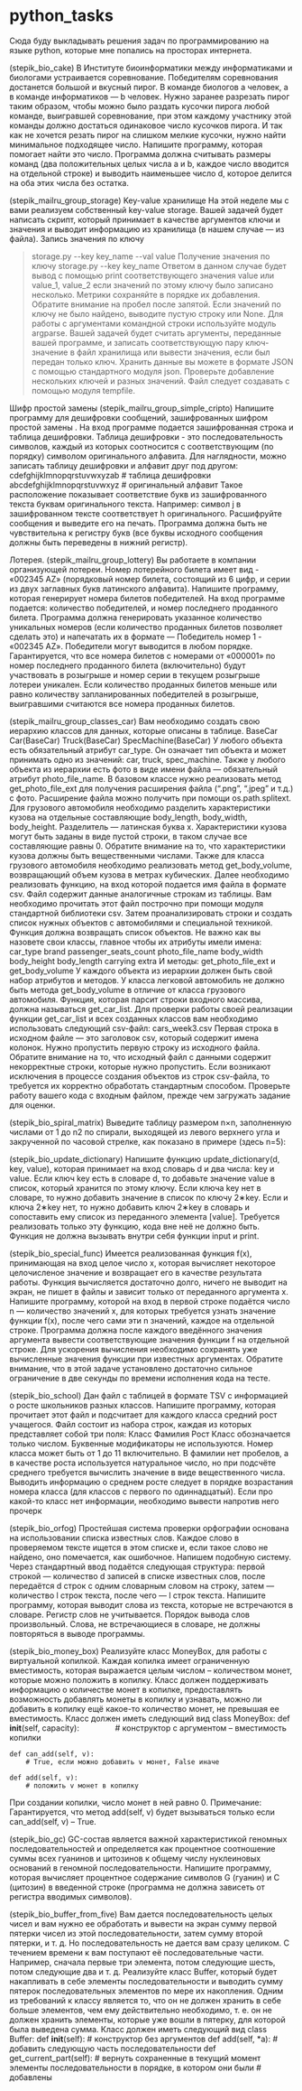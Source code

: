 # python_tasks
Сюда буду выкладывать решения задач по программированию на языке python, которые мне попались на просторах интернета.

(stepik_bio_cake)
В Институте биоинформатики между информатиками и биологами устраивается соревнование. Победителям соревнования достанется большой и вкусный пирог. В команде биологов a человек, а в команде информатиков — b человек.
Нужно заранее разрезать пирог таким образом, чтобы можно было раздать кусочки пирога любой команде, выигравшей соревнование, при этом каждому участнику этой команды должно достаться одинаковое число кусочков пирога. И так как не хочется резать пирог на слишком мелкие кусочки, нужно найти минимальное подходящее число.
Напишите программу, которая помогает найти это число.
Программа должна считывать размеры команд (два положительных целых числа a и b, каждое число вводится на отдельной строке) и выводить наименьшее число d, которое делится на оба этих числа без остатка.

(stepik_mailru_group_storage)
Key-value хранилище
На этой неделе мы с вами реализуем собственный key-value storage. Вашей задачей будет написать скрипт, который принимает в качестве аргументов ключи и значения и выводит информацию из хранилища (в нашем случае — из файла).
Запись значения по ключу
> storage.py --key key_name --val value
Получение значения по ключу
> storage.py --key key_name
Ответом в данном случае будет вывод с помощью print соответствующего значения
> value
или
> value_1, value_2
если значений по этому ключу было записано несколько. Метрики сохраняйте в порядке их добавления. Обратите внимание на пробел после запятой.
Если значений по ключу не было найдено, выводите пустую строку или None.
Для работы с аргументами командной строки используйте модуль argparse. Вашей задачей будет считать аргументы, переданные вашей программе, и записать соответствующую пару ключ-значение в файл хранилища или вывести значения, если был передан только ключ. Хранить данные вы можете в формате JSON с помощью стандартного модуля json. Проверьте добавление нескольких ключей и разных значений.
Файл следует создавать с помощью модуля tempfile.

Шифр простой замены (stepik_mailru_group_simple_cripto)
Напишите программу для дешифровки сообщений, зашифрованных шифром простой замены . На вход программе подается зашифрованная строка и таблица дешифровки.
Таблица дешифровки - это последовательность символов, каждый из которых соотносится с соответствующим (по порядку) символом оригинального алфавита. Для наглядности, можно записать таблицу дешифровки и алфавит друг под другом:
cdefghijklmnopqrstuvwxyzab  # таблица дешифровки
abcdefghijklmnopqrstuvwxyz  # оригинальный алфавит
Такое расположение показывает соответствие букв из зашифрованного текста буквам оригинального текста. Например: символ j в зашифрованном тексте соответствует h оригинального.
Расшифруйте сообщения и выведите его на печать. Программа должна быть не чувствительна к регистру букв (все буквы исходного сообщения должны быть переведены в нижний регистр).

Лотерея. (stepik_mailru_group_lottery)
Вы работаете в компании организующей лотереи. Номер лотерейного билета имеет вид - «002345 AZ» (порядковый номер билета, состоящий из 6 цифр, и серии из двух заглавных букв латинского алфавита).
Напишите программу, которая генерирует номера билетов победителей. На вход программе подается: количество победителей, и номер последнего проданного билета.  Программа должна генерировать указанное количество уникальных номеров (если количество проданных билетов позволяет сделать это) и напечатать их в формате — Победитель номер 1 - «002345 AZ». Победители могут выводится в любом порядке.
Гарантируется, что все номера билетов с номерами от «000001» по номер  последнего проданного билета (включительно) будут участвовать в розыгрыше и номер серии в текущем розыгрыше лотереи уникален. Если количество проданных билетов меньше или равно количеству запланированных победителей в розыгрыше, выигравшими считаются все номера проданных билетов.


(stepik_mailru_group_classes_car)
Вам необходимо создать свою иерархию классов для данных, которые описаны в таблице.
BaseCar
Car(BaseCar)
Truck(BaseCar)
SpecMachine(BaseCar)
У любого объекта есть обязательный атрибут car_type. Он означает тип объекта и может принимать одно из значений: car, truck, spec_machine.
Также у любого объекта из иерархии есть фото в виде имени файла — обязательный атрибут photo_file_name.
В базовом классе нужно реализовать метод get_photo_file_ext для получения расширения файла (“.png”, “.jpeg” и т.д.) с фото. Расширение файла можно получить при помощи os.path.splitext.
Для грузового автомобиля необходимо разделить характеристики кузова на отдельные составляющие body_length, body_width, body_height. Разделитель — латинская буква x. Характеристики кузова могут быть заданы в виде пустой строки, в таком случае все составляющие равны 0. Обратите внимание на то, что характеристики кузова должны быть вещественными числами.
Также для класса грузового автомобиля необходимо реализовать метод get_body_volume, возвращающий объем кузова в метрах кубических.
Далее необходимо реализовать функцию, на вход которой подается имя файла в формате csv. Файл содержит данные аналогичные строкам из таблицы. Вам необходимо прочитать этот файл построчно при помощи модуля стандартной библиотеки csv. Затем проанализировать строки и создать список нужных объектов с автомобилями и специальной техникой. Функция должна возвращать список объектов.
Не важно как вы назовете свои классы, главное чтобы их атрибуты имели имена:
car_type
brand
passenger_seats_count
photo_file_name
body_width
body_height
body_length
carrying
extra
И методы:
get_photo_file_ext и get_body_volume
У каждого объекта из иерархии должен быть свой набор атрибутов и методов.
У класса легковой автомобиль не должно быть метода get_body_volume в отличие от класса грузового автомобиля.
Функция, которая парсит строки входного массива, должна называться get_car_list.
Для проверки работы своей реализации функции get_car_list и всех созданных классов вам необходимо использовать следующий csv-файл:
cars_week3.csv
Первая строка в исходном файле — это заголовок csv, который содержит имена колонок.
Нужно пропустить первую строку из исходного файла. Обратите внимание на то, что исходный файл с данными содержит некорректные строки, которые нужно пропустить. Если возникают исключения в процессе создания объектов из строк csv-файла, то требуется их корректно обработать стандартным способом. Проверьте работу вашего кода с входным файлом, прежде чем загружать задание для оценки.

(stepik_bio_spiral_matrix)
Выведите таблицу размером n×n, заполненную числами от 1 до n2 по спирали, выходящей из левого верхнего угла и закрученной по часовой стрелке, как показано в примере (здесь n=5):

(stepik_bio_update_dictionary)
Напишите функцию update_dictionary(d, key, value), которая принимает на вход словарь d и два числа: key и value.
Если ключ key есть в словаре d, то добавьте значение value в список, который хранится по этому ключу.
Если ключа key нет в словаре, то нужно добавить значение в список по ключу 2∗key. Если и ключа 2∗key нет, то нужно добавить ключ 2∗key в словарь и сопоставить ему список из переданного элемента [value].
Требуется реализовать только эту функцию, кода вне неё не должно быть.
Функция не должна вызывать внутри себя функции input и print.

(stepik_bio_special_func)
Имеется реализованная функция f(x), принимающая на вход целое число x, которая вычисляет некоторое целочисленое значение и возвращает его в качестве результата работы.
Функция вычисляется достаточно долго, ничего не выводит на экран, не пишет в файлы и зависит только от переданного аргумента x.
Напишите программу, которой на вход в первой строке подаётся число n — количество значений x, для которых требуется узнать значение функции f(x), после чего сами эти n значений, каждое на отдельной строке. Программа должна после каждого введённого значения аргумента вывести соответствующие значения функции f на отдельной строке.
Для ускорения вычисления необходимо сохранять уже вычисленные значения функции при известных аргументах.
Обратите внимание, что в этой задаче установлено достаточно сильное ограничение в две секунды по времени исполнения кода на тесте.

(stepik_bio_school)
Дан файл с таблицей в формате TSV с информацией о росте школьников разных классов.
Напишите программу, которая прочитает этот файл и подсчитает для каждого класса средний рост учащегося.
Файл состоит из набора строк, каждая из которых представляет собой три поля:
Класс Фамилия Рост
Класс обозначается только числом. Буквенные модификаторы не используются. Номер класса может быть от 1 до 11 включительно. В фамилии нет пробелов, а в качестве роста используется натуральное число, но при подсчёте среднего требуется вычислить значение в виде вещественного числа.
Выводить информацию о среднем росте следует в порядке возрастания номера класса (для классов с первого по одиннадцатый). Если про какой-то класс нет информации, необходимо вывести напротив него прочерк

(stepik_bio_orfog)
Простейшая система проверки орфографии основана на использовании списка известных слов. Каждое слово в проверяемом тексте ищется в этом списке и, если такое слово не найдено, оно помечается, как ошибочное.
Напишем подобную систему.
Через стандартный ввод подаётся следующая структура: первой строкой — количество d записей в списке известных слов, после передаётся  d строк с одним словарным словом на строку, затем — количество l строк текста, после чего — l строк текста.
Напишите программу, которая выводит слова из текста, которые не встречаются в словаре. Регистр слов не учитывается. Порядок вывода слов произвольный. Слова, не встречающиеся в словаре, не должны повторяться в выводе программы.

(stepik_bio_money_box)
Реализуйте класс MoneyBox, для работы с виртуальной копилкой.
Каждая копилка имеет ограниченную вместимость, которая выражается целым числом – количеством монет, которые можно положить в копилку. Класс должен поддерживать информацию о количестве монет в копилке, предоставлять возможность добавлять монеты в копилку и узнавать, можно ли добавить в копилку ещё какое-то количество монет, не превышая ее вместимость.
Класс должен иметь следующий вид
class MoneyBox:
    def __init__(self, capacity):
        # конструктор с аргументом – вместимость копилки

    def can_add(self, v):
        # True, если можно добавить v монет, False иначе

    def add(self, v):
        # положить v монет в копилку
При создании копилки, число монет в ней равно 0.
Примечание:
Гарантируется, что метод add(self, v) будет вызываться только если can_add(self, v) – True﻿.

(stepik_bio_gc)
GC-состав является важной характеристикой геномных последовательностей и определяется как процентное соотношение суммы всех гуанинов и цитозинов к общему числу нуклеиновых оснований в геномной последовательности.
Напишите программу, которая вычисляет процентное содержание символов G (гуанин) и C (цитозин) в введенной строке (программа не должна зависеть от регистра вводимых символов).

(stepik_bio_buffer_from_five)
Вам дается последовательность целых чисел и вам нужно ее обработать и вывести на экран сумму первой пятерки чисел из этой последовательности, затем сумму второй пятерки, и т. д.
Но последовательность не дается вам сразу целиком. С течением времени к вам поступают её последовательные части. Например, сначала первые три элемента, потом следующие шесть, потом следующие два и т. д.
Реализуйте класс Buffer, который будет накапливать в себе элементы последовательности и выводить сумму пятерок последовательных элементов по мере их накопления.
Одним из требований к классу является то, что он не должен хранить в себе больше элементов, чем ему действительно необходимо, т. е. он не должен хранить элементы, которые уже вошли в пятерку, для которой была выведена сумма.
Класс должен иметь следующий вид
class Buffer:
    def __init__(self):
        # конструктор без аргументов
    def add(self, *a):
        # добавить следующую часть последовательности
    def get_current_part(self):
        # вернуть сохраненные в текущий момент элементы последовательности в порядке, в котором они были
        # добавлены